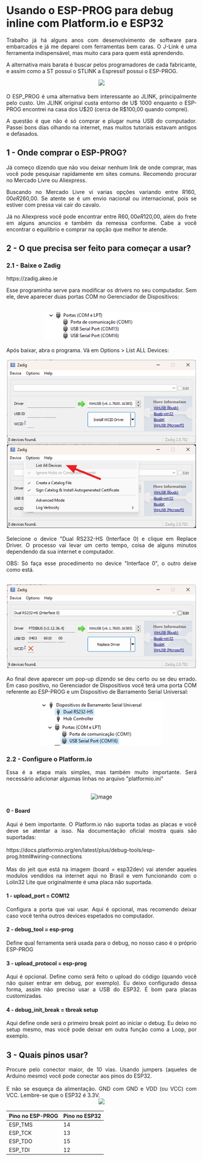 # Usando o ESP-PROG para debug inline com Platform.io e ESP32

<div align="justify">
Trabalho já há alguns anos com desenvolvimento de software para embarcados e já me deparei com ferramentas bem caras. O J-Link é uma ferramenta indispensável, mas muito cara para quem está aprendendo. 

A alternativa mais barata é buscar pelos programadores de cada fabricante, e assim como a ST possui o STLINK a Espressif possui o ESP-PROG.
<br>
<div align="center">
<img src = "https://docs.platformio.org/en/latest/_images/esp-prog.jpg"/>
</div>
<br>
O ESP_PROG é uma alternativa bem interessante ao JLINK, principalmente pelo custo. Um JLINK original custa entorno de U$ 1000 enquanto o ESP-PROG encontrei na casa dos U$20 (cerca de R$100,00 quando comprei).

A questão é que não é só comprar e plugar numa USB do computador. Passei bons dias olhando na internet, mas muitos tutoriais estavam antigos e defasados. 
</div>

## 1 - Onde comprar o ESP-PROG?
<div align="justify">
Já começo dizendo que não vou deixar nenhum link de onde comprar, mas você pode pesquisar rapidamente em sites comuns. Recomendo procurar no Mercado Livre ou Aliexpress.

Buscando no Mercado Livre vi varias opções variando entre R$160,00 e R$260,00. Se atente se é um envio nacional ou internacional, pois se estiver com pressa vai cair do cavalo. 

Já no Aliexpress você pode encontrar entre R$60,00 e R$120,00, além do frete em alguns anuncios e também da remessa conforme. Cabe a você encontrar o equilibrio e comprar na opção que melhor te atende.
</div>

## 2 - O que precisa ser feito para começar a usar?
### 2.1 - Baixe o Zadig
<div align="justify">
https://zadig.akeo.ie

Esse programinha serve para modificar os drivers no seu computador. Sem ele, deve aparecer duas portas COM no Gerenciador de Dispositivos:
</div>

<br>

<div align="center">
<img src = "https://github.com/aleclima14/Platform_Debug_With_ESP-PROG/blob/main/README_files/image.png?raw=true" />
</div>

<br>

<div align="justify">
Após baixar, abra o programa. Vá em Options > List ALL Devices:
</div>

<br>

<div align="center">
<img src = "https://github.com/aleclima14/Platform_Debug_With_ESP-PROG/blob/main/README_files/image-1.png?raw=true" width="500"/>
<img src = "https://github.com/aleclima14/Platform_Debug_With_ESP-PROG/blob/main/README_files/image-2.png?raw=true" width="500"/>
</div>

<br>

<div align="justify">
Selecione o device "Dual RS232-HS (Interface 0) e clique em Replace Driver. O processo vai levar um certo tempo, coisa de alguns minutos dependendo da sua internet e computador.

OBS: Só faça esse procedimento no device "Interface 0", o outro deixe como está.
</div>

<br>

<div align="center">
<img src = "https://github.com/aleclima14/Platform_Debug_With_ESP-PROG/blob/main/README_files/image-3.png?raw=true" width="500"/>
</div>

<br>

<div align="justify">
Ao final deve aparecer um pop-up dizendo se deu certo ou se deu errado. Em caso positivo, no Gerenciador de Dispositivos você terá uma porta COM referente ao ESP-PROG e um Dispositivo de Barramento Serial Universal:
</div>

<br>

<div align="center">
<img src = "https://github.com/aleclima14/Platform_Debug_With_ESP-PROG/blob/main/README_files/image-4.png?raw=true"/>
<img src = "https://github.com/aleclima14/Platform_Debug_With_ESP-PROG/blob/main/README_files/image-5.png?raw=true"/>
</div> 


### 2.2 - Configure o Platform.io
<div align="justify">
Essa é a etapa mais simples, mas também muito importante. Será necessário adicionar algumas linhas no arquivo "platformio.ini"
</div>

<br>

<div align="center">
  
![image](https://github.com/aleclima14/Platform_Debug_With_ESP-PROG/assets/93883349/239f50de-a8fb-4271-a577-54b81524b0aa)
</div>

#### 0 - Board
<div align="justify">
Aqui é bem importante. O Platform.io não suporta todas as placas e você deve se atentar a isso. Na documentação oficial mostra quais são suportadas:
  <br> <br>
https://docs.platformio.org/en/latest/plus/debug-tools/esp-prog.html#wiring-connections
  <br> <br>
Mas do jeit que está na imagem (board = esp32dev) vai atender aqueles modulos vendidos na internet aqui no Brasil e vem funcionando com o Lolin32 Lite que originalmente é uma placa não suportada.
</div>

#### 1 - upload_port = COM12
<div align="justify">
Configura a porta que vai usar. Aqui é opcional, mas recomendo deixar caso você tenha outros devices espetados no computador.
</div>

#### 2 - debug_tool = esp-prog
<div align="justify">
Define qual ferramenta será usada para o debug, no nosso caso é o próprio ESP-PROG
</div>

#### 3 - upload_protocol = esp-prog
<div align="justify">
Aqui é opcional. Define como será feito o upload do código (quando você não quiser entrar em debug, por exemplo). Eu deixo configurado dessa forma, assim não preciso usar a USB do ESP32. É bom para placas customizadas.
</div>

#### 4 - debug_init_break = tbreak setup
<div align="justify">
Aqui define onde será o primeiro break point ao iniciar o debug. Eu deixo no setup mesmo, mas você pode deixar em outra função como a Loop, por exemplo.
</div>

## 3 - Quais pinos usar?
<div align="justify">
Procure pelo conector maior, de 10 vias. Usando jumpers (aqueles de Arduino mesmo) você pode conectar aos pinos do ESP32.
<br><br>
E não se esqueça da alimentação. GND com GND e VDD (ou VCC) com VCC. Lembre-se que o ESP32 é 3.3V.
<div align="center">
<img src = "https://docs.platformio.org/en/latest/_images/esp-prog_jtag_connector.png"/>


|Pino no ESP-PROG	|Pino no ESP32|
|-----------------|-----------------|
|ESP_TMS	|14|
|ESP_TCK	|13|
|ESP_TDO	|15|
|ESP_TDI	|12|
</div>
<br>

</div>
